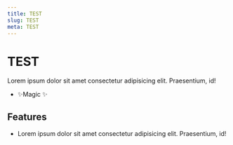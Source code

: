 ```yaml
---
title: TEST
slug: TEST
meta: TEST
---
```


# TEST

Lorem ipsum dolor sit amet consectetur adipisicing elit. Praesentium, id!

- ✨Magic ✨

## Features

- Lorem ipsum dolor sit amet consectetur adipisicing elit. Praesentium, id!
